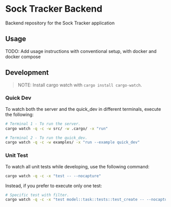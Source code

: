 # Sock Tracker Backend

Backend repository for the Sock Tracker application

## Usage

TODO: Add usage instructions with conventional setup, with docker and docker compose

## Development

> NOTE: Install cargo watch with `cargo install cargo-watch`.

### Quick Dev

To watch both the server and the quick_dev in different terminals, execute the following:

```sh
# Terminal 1 - To run the server.
cargo watch -q -c -w src/ -w .cargo/ -x "run"

# Terminal 2 - To run the quick_dev.
cargo watch -q -c -w examples/ -x "run --example quick_dev"
```

### Unit Test

To watch all unit tests while developing, use the following command:

```sh
cargo watch -q -c -x "test -- --nocapture"
```

Instead, if you prefer to execute only one test:

```sh
# Specific test with filter.
cargo watch -q -c -x "test model::task::tests::test_create -- --nocapture"
```
